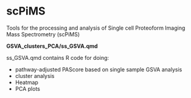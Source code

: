 # scPiMS
Tools for the processing and analysis of Single cell Proteoform Imaging Mass Spectrometry (scPiMS)

__GSVA_clusters_PCA/ss_GSVA.qmd__

ss_GSVA.qmd contains R code for doing:
 - pathway-adjusted PAScore based on single sample GSVA analysis
 - cluster analysis
 - Heatmap
 - PCA plots
